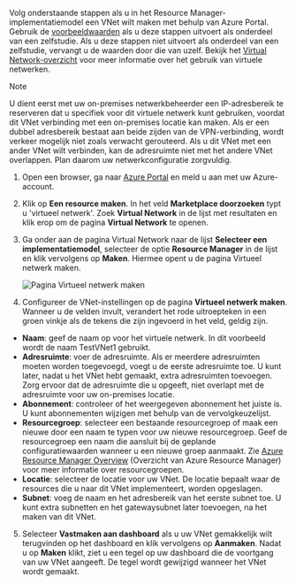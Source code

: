 Volg onderstaande stappen als u in het Resource Manager-implementatiemodel een VNet wilt maken met behulp van Azure Portal. Gebruik de [voorbeeldwaarden](#values) als u deze stappen uitvoert als onderdeel van een zelfstudie. Als u deze stappen niet uitvoert als onderdeel van een zelfstudie, vervangt u de waarden door die van uzelf. Bekijk het [Virtual Network-overzicht](../articles/virtual-network/virtual-networks-overview.md) voor meer informatie over het gebruik van virtuele netwerken.

>[!NOTE]
>U dient eerst met uw on-premises netwerkbeheerder een IP-adresbereik te reserveren dat u specifiek voor dit virtuele netwerk kunt gebruiken, voordat dit VNet verbinding met een on-premises locatie kan maken. Als er een dubbel adresbereik bestaat aan beide zijden van de VPN-verbinding, wordt verkeer mogelijk niet zoals verwacht gerouteerd. Als u dit VNet met een ander VNet wilt verbinden, kan de adresruimte niet met het andere VNet overlappen. Plan daarom uw netwerkconfiguratie zorgvuldig.
>
>

1. Open een browser, ga naar [Azure Portal](http://portal.azure.com) en meld u aan met uw Azure-account.
2. Klik op **Een resource maken**. In het veld **Marketplace doorzoeken** typt u 'virtueel netwerk'. Zoek **Virtual Network** in de lijst met resultaten en klik erop om de pagina **Virtual Network** te openen.
3. Ga onder aan de pagina Virtual Network naar de lijst **Selecteer een implementatiemodel**, selecteer de optie **Resource Manager** in de lijst en klik vervolgens op **Maken**. Hiermee opent u de pagina Virtueel netwerk maken.

    ![Pagina Virtueel netwerk maken](./media/vpn-gateway-basic-vnet-s2s-rm-portal-include/vnet.png "Pagina Virtueel netwerk maken")
4. Configureer de VNet-instellingen op de pagina **Virtueel netwerk maken**. Wanneer u de velden invult, verandert het rode uitroepteken in een groen vinkje als de tekens die zijn ingevoerd in het veld, geldig zijn.

  - **Naam**: geef de naam op voor het virtuele netwerk. In dit voorbeeld wordt de naam TestVNet1 gebruikt.
  - **Adresruimte**: voer de adresruimte. Als er meerdere adresruimten moeten worden toegevoegd, voegt u de eerste adresruimte toe. U kunt later, nadat u het VNet hebt gemaakt, extra adresruimten toevoegen. Zorg ervoor dat de adresruimte die u opgeeft, niet overlapt met de adresruimte voor uw on-premises locatie.
  - **Abonnement**: controleer of het weergegeven abonnement het juiste is. U kunt abonnementen wijzigen met behulp van de vervolgkeuzelijst.
  - **Resourcegroep**: selecteer een bestaande resourcegroep of maak een nieuwe door een naam te typen voor uw nieuwe resourcegroep. Geef de resourcegroep een naam die aansluit bij de geplande configuratiewaarden wanneer u een nieuwe groep aanmaakt. Zie [Azure Resource Manager Overview](../articles/azure-resource-manager/resource-group-overview.md#resource-groups) (Overzicht van Azure Resource Manager) voor meer informatie over resourcegroepen.
  - **Locatie**: selecteer de locatie voor uw VNet. De locatie bepaalt waar de resources die u naar dit VNet implementeert, worden opgeslagen.
  - **Subnet**: voeg de naam en het adresbereik van het eerste subnet toe. U kunt extra subnetten en het gatewaysubnet later toevoegen, na het maken van dit VNet. 

5. Selecteer **Vastmaken aan dashboard** als u uw VNet gemakkelijk wilt terugvinden op het dashboard en klik vervolgens op **Aanmaken**. Nadat u op **Maken** klikt, ziet u een tegel op uw dashboard die de voortgang van uw VNet aangeeft. De tegel wordt gewijzigd wanneer het VNet wordt gemaakt.